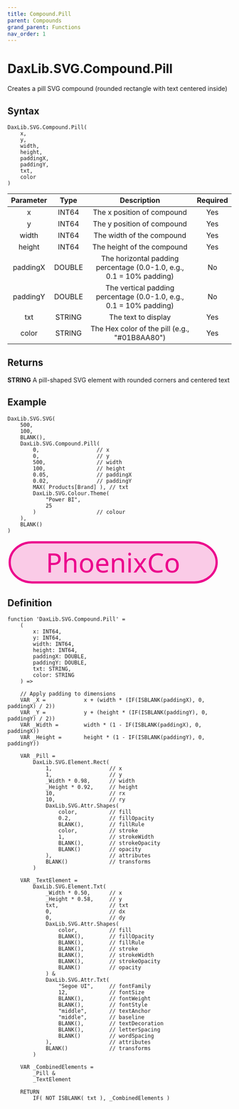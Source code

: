 ```yaml
---
title: Compound.Pill
parent: Compounds
grand_parent: Functions
nav_order: 1
---
```


# DaxLib.SVG.Compound.Pill

Creates a pill SVG compound (rounded rectangle with text centered inside)

## Syntax

```dax
DaxLib.SVG.Compound.Pill(
	x, 
	y, 
	width, 
	height, 
	paddingX, 
	paddingY, 
	txt, 
	color
)
```

| Parameter | Type | Description | Required |
| :---: | :---: | :---: | :---: |
| x | INT64 | The x position of compound | Yes |
| y | INT64 | The y position of compound | Yes |
| width | INT64 | The width of the compound | Yes |
| height | INT64 | The height of the compound | Yes |
| paddingX | DOUBLE | The horizontal padding percentage (0.0-1.0, e.g., 0.1 = 10% padding) | No |
| paddingY | DOUBLE | The vertical padding percentage (0.0-1.0, e.g., 0.1 = 10% padding) | No |
| txt | STRING | The text to display | Yes |
| color | STRING | The Hex color of the pill (e.g., "#01B8AA80") | Yes |

## Returns

**STRING** A pill-shaped SVG element with rounded corners and centered text

## Example

```dax
DaxLib.SVG.SVG(
    500,
    100,
    BLANK(),
    DaxLib.SVG.Compound.Pill(
        0,                  // x
        0,                  // y
        500,                // width
        100,                // height
        0.05,               // paddingX
        0.02,               // paddingY
        MAX( Products[Brand] ), // txt
        DaxLib.SVG.Colour.Theme(
            "Power BI",
            25
        )                   // colour
    ),
    BLANK()
)
```

<svg width='500' height='100' viewbox= '0 0 100 20' xmlns='http://www.w3.org/2000/svg'><rect x='1' y='1' width='93.1' height='18.032' rx='10' ry='10' fill='#EC008C' fill-opacity='0.2' stroke='#EC008C' stroke-width='1'  /><text x='47.5' y='11.368' dx='0' dy='0' fill='#EC008C' font-family='Segoe UI' font-size='12' text-anchor='middle' dominant-baseline='middle'  >PhoenixCo</text></svg>

## Definition

```dax
function 'DaxLib.SVG.Compound.Pill' = 
    (
        x: INT64,
        y: INT64,
        width: INT64,
        height: INT64,
        paddingX: DOUBLE,
        paddingY: DOUBLE,
        txt: STRING,
        color: STRING
    ) =>

    // Apply padding to dimensions
    VAR _X =            x + (width * (IF(ISBLANK(paddingX), 0, paddingX) / 2))
    VAR _Y =            y + (height * (IF(ISBLANK(paddingY), 0, paddingY) / 2))
    VAR _Width =        width * (1 - IF(ISBLANK(paddingX), 0, paddingX))
    VAR _Height =       height * (1 - IF(ISBLANK(paddingY), 0, paddingY))

    VAR _Pill = 
        DaxLib.SVG.Element.Rect(
            1,                  // x
            1,                  // y
            _Width * 0.98,      // width
            _Height * 0.92,     // height
            10,                 // rx
            10,                 // ry
            DaxLib.SVG.Attr.Shapes(
                color,          // fill
                0.2,            // fillOpacity
                BLANK(),        // fillRule
                color,          // stroke
                1,              // strokeWidth
                BLANK(),        // strokeOpacity
                BLANK()         // opacity
            ),                  // attributes
            BLANK()             // transforms
        )

    VAR _TextElement = 
        DaxLib.SVG.Element.Txt(
            _Width * 0.50,      // x
            _Height * 0.58,     // y
            txt,                // txt
            0,                  // dx
            0,                  // dy
            DaxLib.SVG.Attr.Shapes(
                color,          // fill
                BLANK(),        // fillOpacity
                BLANK(),        // fillRule
                BLANK(),        // stroke
                BLANK(),        // strokeWidth
                BLANK(),        // strokeOpacity
                BLANK()         // opacity
            ) &
            DaxLib.SVG.Attr.Txt(
                "Segoe UI",     // fontFamily
                12,             // fontSize
                BLANK(),        // fontWeight
                BLANK(),        // fontStyle
                "middle",       // textAnchor
                "middle",       // baseline
                BLANK(),        // textDecoration
                BLANK(),        // letterSpacing
                BLANK()         // wordSpacing
            ),                  // attributes
            BLANK()             // transforms
        )

    VAR _CombinedElements = 
        _Pill & 
        _TextElement

    RETURN
        IF( NOT ISBLANK( txt ), _CombinedElements )
```